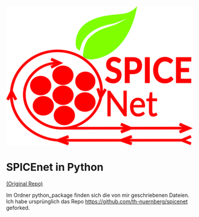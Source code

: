 ![](media/spice-net-logo-green-ai.png)

# SPICEnet in Python

[(Original Repo)](https://github.com/102-97-98-105/spicenet-embedded)

Im Ordner python_package finden sich die von mir geschriebenen Dateien. Ich habe ursprünglich das
Repo https://github.com/th-nuernberg/spicenet geforked. 